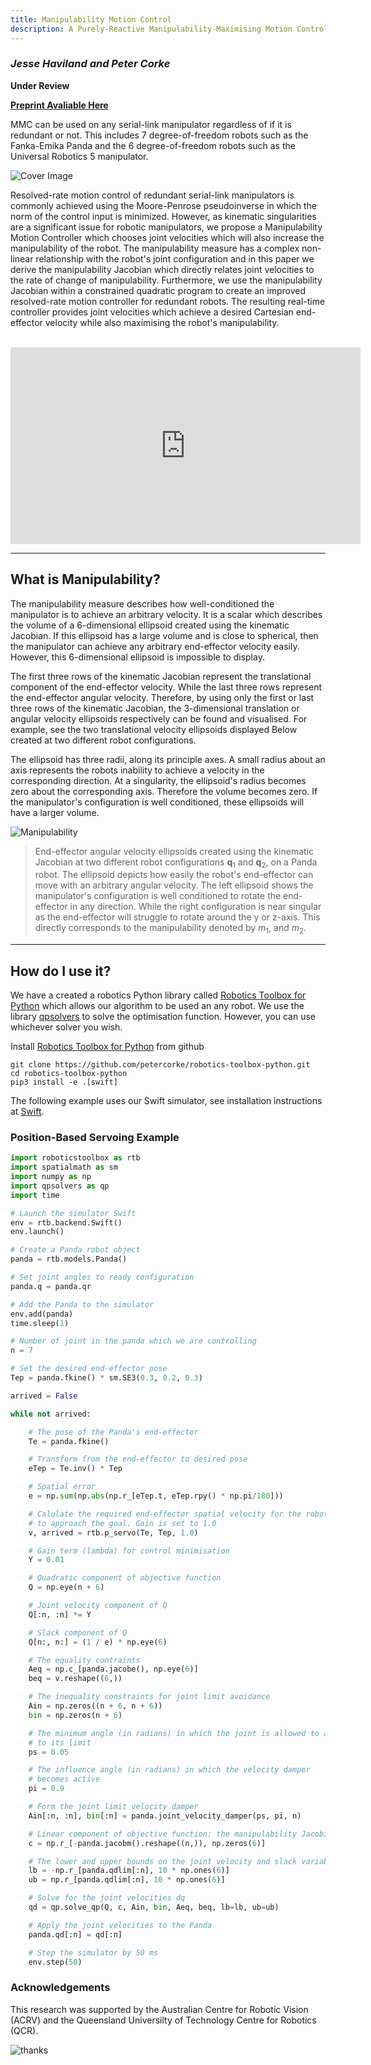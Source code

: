 ```yaml
---
title: Manipulability Motion Control
description: A Purely-Reactive Manipulability-Maximising Motion Controller
---
```


### _Jesse Haviland and Peter Corke_

**Under Review**

**[Preprint Avaliable Here](https://arxiv.org/abs/2002.11901)**

MMC can be used on any serial-link manipulator regardless of if it is redundant or not. This includes 7 degree-of-freedom robots such as the Fanka-Emika Panda and the 6 degree-of-freedom robots such as the Universal Robotics 5 manipulator.

![Cover Image](/images/cover2_lite.svg)

Resolved-rate motion control of redundant serial-link manipulators is commonly achieved using the Moore-Penrose pseudoinverse in which the norm of the control input is minimized. However, as kinematic singularities are a significant issue for robotic manipulators, we propose a Manipulability Motion Controller which chooses joint velocities which will also increase the manipulability of the robot. The manipulability measure has a complex non-linear relationship with the robot's joint configuration and in this paper we derive the manipulability Jacobian which directly relates joint velocities to the rate of change of  manipulability. Furthermore, we use the manipulability Jacobian within a constrained quadratic program to create an improved resolved-rate motion controller for redundant robots. The resulting real-time controller provides joint velocities which achieve a desired Cartesian end-effector velocity while also maximising the robot's manipulability.

<br>

<iframe width="560" height="315" src="https://www.youtube.com/embed/Vu_rcPlaADI" frameborder="0" allow="accelerometer; autoplay; encrypted-media; gyroscope; picture-in-picture" allowfullscreen></iframe>

<br>

* * *

## What is Manipulability?

The manipulability measure describes how well-conditioned the manipulator is to achieve an arbitrary velocity. It is a scalar which describes the volume of a 6-dimensional ellipsoid created using the kinematic Jacobian. If this ellipsoid has a large volume and is close to spherical, then the manipulator can achieve any arbitrary end-effector velocity easily. However, this 6-dimensional ellipsoid is impossible to display.

The first three rows of the kinematic Jacobian represent the translational component of the end-effector velocity. While the last three rows represent the end-effector angular velocity. Therefore, by using only the first or last three rows of the kinematic Jacobian, the 3-dimensional translation or angular velocity ellipsoids respectively can be found and visualised. For example, see the two translational velocity ellipsoids displayed Below created at two different robot configurations.

The ellipsoid has three radii, along its principle axes. A small radius about an axis represents the robots inability to achieve a velocity in the corresponding direction. At a singularity, the ellipsoid's radius becomes zero about the corresponding axis. Therefore the volume becomes zero. If the manipulator's configuration is well conditioned, these ellipsoids will have a larger volume.

![Manipulability](/images/wide_lite.svg)
> End-effector angular velocity ellipsoids created using the kinematic Jacobian at two different robot configurations **q**<sub>1</sub> and **q**<sub>2</sub>, on a Panda robot. The ellipsoid depicts how easily the robot's end-effector can move with an arbitrary  angular velocity. The left ellipsoid shows the manipulator's configuration is well conditioned to rotate the end-effector in any direction. While the right configuration is near singular as the end-effector will struggle to rotate around the y or z-axis. This directly corresponds to the manipulability denoted by _m_<sub>1</sub>, and _m_<sub>2</sub>.

* * *

## How do I use it?

We have a created a robotics Python library called [Robotics Toolbox for Python](https://github.com/petercorke/robotics-toolbox-python) which allows our algorithm to be used an any robot. We use the library [qpsolvers](https://pypi.org/project/qpsolvers/) to solve the optimisation function. However, you can use whichever solver you wish.

Install [Robotics Toolbox for Python](https://github.com/petercorke/robotics-toolbox-python) from github

```shell
git clone https://github.com/petercorke/robotics-toolbox-python.git
cd robotics-toolbox-python
pip3 install -e .[swift]
```

The following example uses our Swift simulator, see installation instructions at [Swift](https://github.com/jhavl/swift).

### Position-Based Servoing Example

```python
import roboticstoolbox as rtb
import spatialmath as sm
import numpy as np
import qpsolvers as qp
import time

# Launch the simulator Swift
env = rtb.backend.Swift()
env.launch()

# Create a Panda robot object
panda = rtb.models.Panda()

# Set joint angles to ready configuration
panda.q = panda.qr

# Add the Panda to the simulator
env.add(panda)
time.sleep(1)

# Number of joint in the panda which we are controlling
n = 7

# Set the desired end-effector pose
Tep = panda.fkine() * sm.SE3(0.3, 0.2, 0.3)

arrived = False

while not arrived:

    # The pose of the Panda's end-effector
    Te = panda.fkine()

    # Transform from the end-effector to desired pose
    eTep = Te.inv() * Tep

    # Spatial error
    e = np.sum(np.abs(np.r_[eTep.t, eTep.rpy() * np.pi/180]))

    # Calulate the required end-effector spatial velocity for the robot
    # to approach the goal. Gain is set to 1.0
    v, arrived = rtb.p_servo(Te, Tep, 1.0)

    # Gain term (lambda) for control minimisation
    Y = 0.01

    # Quadratic component of objective function
    Q = np.eye(n + 6)

    # Joint velocity component of Q
    Q[:n, :n] *= Y

    # Slack component of Q
    Q[n:, n:] = (1 / e) * np.eye(6)

    # The equality contraints
    Aeq = np.c_[panda.jacobe(), np.eye(6)]
    beq = v.reshape((6,))

    # The inequality constraints for joint limit avoidance
    Ain = np.zeros((n + 6, n + 6))
    bin = np.zeros(n + 6)

    # The minimum angle (in radians) in which the joint is allowed to approach
    # to its limit
    ps = 0.05

    # The influence angle (in radians) in which the velocity damper
    # becomes active
    pi = 0.9

    # Form the joint limit velocity damper
    Ain[:n, :n], bin[:n] = panda.joint_velocity_damper(ps, pi, n)

    # Linear component of objective function: the manipulability Jacobian
    c = np.r_[-panda.jacobm().reshape((n,)), np.zeros(6)]

    # The lower and upper bounds on the joint velocity and slack variable
    lb = -np.r_[panda.qdlim[:n], 10 * np.ones(6)]
    ub = np.r_[panda.qdlim[:n], 10 * np.ones(6)]

    # Solve for the joint velocities dq
    qd = qp.solve_qp(Q, c, Ain, bin, Aeq, beq, lb=lb, ub=ub)

    # Apply the joint velocities to the Panda
    panda.qd[:n] = qd[:n]

    # Step the simulator by 50 ms
    env.step(50)

```

### Acknowledgements

This research was supported by the Australian Centre for Robotic Vision (ACRV) and the Queensland Universilty of Technology Centre for Robotics (QCR).

![thanks](/images/acrvqut.png)
